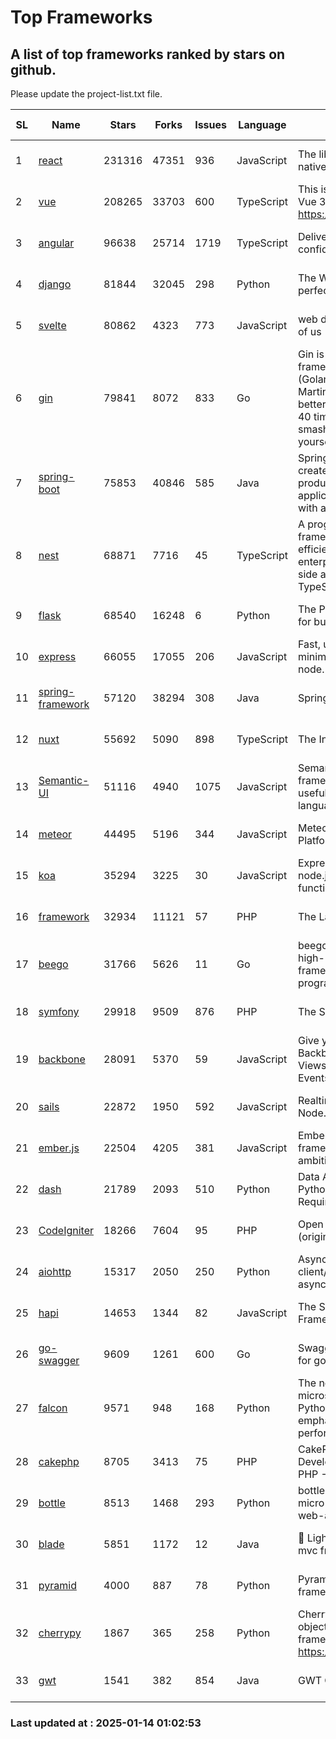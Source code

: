 # Top Frameworks
## A list of top frameworks ranked by stars on github.  
Please update the project-list.txt file.

| SL| Name  | Stars| Forks| Issues | Language | Description | Last Commit |
| --| ------| -----| ---- | ------ | -------- | ----------- | ----------- |
| 1 | [react](https://github.com/facebook/react) | 231316 | 47351 | 936 | JavaScript | The library for web and native user interfaces. | 2025-01-13 18:49:31 |
| 2 | [vue](https://github.com/vuejs/vue) | 208265 | 33703 | 600 | TypeScript | This is the repo for Vue 2. For Vue 3, go to https://github.com/vuejs/core | 2024-10-10 07:24:14 |
| 3 | [angular](https://github.com/angular/angular) | 96638 | 25714 | 1719 | TypeScript | Deliver web apps with confidence 🚀 | 2025-01-13 22:03:36 |
| 4 | [django](https://github.com/django/django) | 81844 | 32045 | 298 | Python | The Web framework for perfectionists with deadlines. | 2025-01-13 15:53:48 |
| 5 | [svelte](https://github.com/sveltejs/svelte) | 80862 | 4323 | 773 | JavaScript | web development for the rest of us | 2025-01-14 00:36:33 |
| 6 | [gin](https://github.com/gin-gonic/gin) | 79841 | 8072 | 833 | Go | Gin is a HTTP web framework written in Go (Golang). It features a Martini-like API with much better performance -- up to 40 times faster. If you need smashing performance, get yourself some Gin. | 2024-12-30 03:40:37 |
| 7 | [spring-boot](https://github.com/spring-projects/spring-boot) | 75853 | 40846 | 585 | Java | Spring Boot helps you to create Spring-powered, production-grade applications and services with absolute minimum fuss. | 2025-01-13 23:21:17 |
| 8 | [nest](https://github.com/nestjs/nest) | 68871 | 7716 | 45 | TypeScript | A progressive Node.js framework for building efficient, scalable, and enterprise-grade server-side applications with TypeScript/JavaScript 🚀 | 2025-01-13 11:18:00 |
| 9 | [flask](https://github.com/pallets/flask) | 68540 | 16248 | 6 | Python | The Python micro framework for building web applications. | 2025-01-05 17:10:00 |
| 10 | [express](https://github.com/expressjs/express) | 66055 | 17055 | 206 | JavaScript | Fast, unopinionated, minimalist web framework for node. | 2025-01-12 17:08:51 |
| 11 | [spring-framework](https://github.com/spring-projects/spring-framework) | 57120 | 38294 | 308 | Java | Spring Framework | 2025-01-13 19:21:40 |
| 12 | [nuxt](https://github.com/nuxt/nuxt) | 55692 | 5090 | 898 | TypeScript | The Intuitive Vue Framework. | 2025-01-13 22:04:59 |
| 13 | [Semantic-UI](https://github.com/Semantic-Org/Semantic-UI) | 51116 | 4940 | 1075 | JavaScript | Semantic is a UI component framework based around useful principles from natural language. | 2024-11-27 21:01:47 |
| 14 | [meteor](https://github.com/meteor/meteor) | 44495 | 5196 | 344 | JavaScript | Meteor, the JavaScript App Platform | 2024-12-13 20:16:27 |
| 15 | [koa](https://github.com/koajs/koa) | 35294 | 3225 | 30 | JavaScript | Expressive middleware for node.js using ES2017 async functions | 2024-11-04 05:08:13 |
| 16 | [framework](https://github.com/laravel/framework) | 32934 | 11121 | 57 | PHP | The Laravel Framework. | 2025-01-13 20:26:38 |
| 17 | [beego](https://github.com/beego/beego) | 31766 | 5626 | 11 | Go | beego is an open-source, high-performance web framework for the Go programming language. | 2025-01-12 07:08:34 |
| 18 | [symfony](https://github.com/symfony/symfony) | 29918 | 9509 | 876 | PHP | The Symfony PHP framework | 2025-01-13 09:20:08 |
| 19 | [backbone](https://github.com/jashkenas/backbone) | 28091 | 5370 | 59 | JavaScript | Give your JS App some Backbone with Models, Views, Collections, and Events | 2024-09-02 12:55:04 |
| 20 | [sails](https://github.com/balderdashy/sails) | 22872 | 1950 | 592 | JavaScript | Realtime MVC Framework for Node.js | 2024-12-06 23:47:23 |
| 21 | [ember.js](https://github.com/emberjs/ember.js) | 22504 | 4205 | 381 | JavaScript | Ember.js - A JavaScript framework for creating ambitious web applications | 2025-01-13 18:39:47 |
| 22 | [dash](https://github.com/plotly/dash) | 21789 | 2093 | 510 | Python | Data Apps & Dashboards for Python. No JavaScript Required. | 2024-12-11 17:57:01 |
| 23 | [CodeIgniter](https://github.com/bcit-ci/CodeIgniter) | 18266 | 7604 | 95 | PHP | Open Source PHP Framework (originally from EllisLab) | 2024-03-20 03:51:42 |
| 24 | [aiohttp](https://github.com/aio-libs/aiohttp) | 15317 | 2050 | 250 | Python | Asynchronous HTTP client/server framework for asyncio and Python | 2025-01-10 10:46:29 |
| 25 | [hapi](https://github.com/hapijs/hapi) | 14653 | 1344 | 82 | JavaScript | The Simple, Secure Framework Developers Trust | 2024-10-24 22:10:55 |
| 26 | [go-swagger](https://github.com/go-swagger/go-swagger) | 9609 | 1261 | 600 | Go | Swagger 2.0 implementation for go | 2024-11-07 04:05:23 |
| 27 | [falcon](https://github.com/falconry/falcon) | 9571 | 948 | 168 | Python | The no-magic web API and microservices framework for Python developers, with an emphasis on reliability and performance at scale. | 2025-01-02 17:06:23 |
| 28 | [cakephp](https://github.com/cakephp/cakephp) | 8705 | 3413 | 75 | PHP | CakePHP: The Rapid Development Framework for PHP - Official Repository | 2025-01-13 21:53:54 |
| 29 | [bottle](https://github.com/bottlepy/bottle) | 8513 | 1468 | 293 | Python | bottle.py is a fast and simple micro-framework for python web-applications. | 2024-12-06 16:42:00 |
| 30 | [blade](https://github.com/lets-blade/blade) | 5851 | 1172 | 12 | Java | :rocket: Lightning fast and elegant mvc framework for Java8 | 2024-12-03 02:45:13 |
| 31 | [pyramid](https://github.com/Pylons/pyramid) | 4000 | 887 | 78 | Python | Pyramid - A Python web framework | 2024-12-20 23:21:35 |
| 32 | [cherrypy](https://github.com/cherrypy/cherrypy) | 1867 | 365 | 258 | Python | CherryPy is a pythonic, object-oriented HTTP framework.      https://cherrypy.dev | 2024-12-23 21:20:04 |
| 33 | [gwt](https://github.com/gwtproject/gwt) | 1541 | 382 | 854 | Java | GWT Open Source Project | 2025-01-13 15:04:52 |

### Last updated at : 2025-01-14 01:02:53
